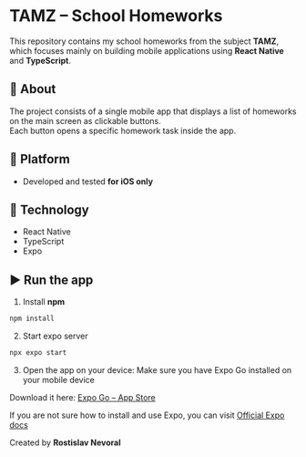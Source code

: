 # TAMZ – School Homeworks

This repository contains my school homeworks from the subject **TAMZ**, which focuses mainly on building mobile applications using **React Native** and **TypeScript**.

## 🧠 About

The project consists of a single mobile app that displays a list of homeworks on the main screen as clickable buttons.  
Each button opens a specific homework task inside the app.

## 📱 Platform

- Developed and tested **for iOS only**

## 🚀 Technology

- React Native
- TypeScript
- Expo

## ▶️ Run the app

1. Install **npm**

```bash
npm install
```

2. Start expo server

```bash
npx expo start
```

3. Open the app on your device:
   Make sure you have Expo Go installed on your mobile device

Download it here: [Expo Go – App Store](https://apps.apple.com/us/app/expo-go/id982107779)

If you are not sure how to install and use Expo, you can visit [Official Expo docs](https://docs.expo.dev/)

Created by **Rostislav Nevoral**
